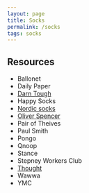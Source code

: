 ```yaml
---
layout: page
title: Socks
permalink: /socks
tags: socks
---
```


## Resources

* Ballonet
* Daily Paper
* [Darn Tough](https://darntough.com/)
* Happy Socks
* [Nordic socks](https://www.thenordicsocks.co.uk/)
* [Oliver Spencer](https://oliverspencer.co.uk/collections/socks)
* Pair of Theives
* Paul Smith
* Pongo
* Qnoop
* Stance
* Stepney Workers Club
* [Thought](https://www.wearethought.com/)
* Wawwa
* YMC
